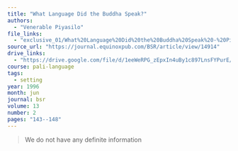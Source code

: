 ```yaml
---
title: "What Language Did the Buddha Speak?"
authors:
  - "Venerable Piyasilo"
file_links:
  - "exclusive_01/What%20Language%20Did%20the%20Buddha%20Speak%20-%20Piyasilo.pdf"
source_url: "https://journal.equinoxpub.com/BSR/article/view/14914"
drive_links: 
  - "https://drive.google.com/file/d/1eeWeRPG_zEpxIn4uBy1c897LnsFYPurE/view?usp=drivesdk"
course: pali-language
tags:
  - setting
year: 1996
month: jun
journal: bsr
volume: 13
number: 2
pages: "143--148"
---
```


> We do not have any definite information
